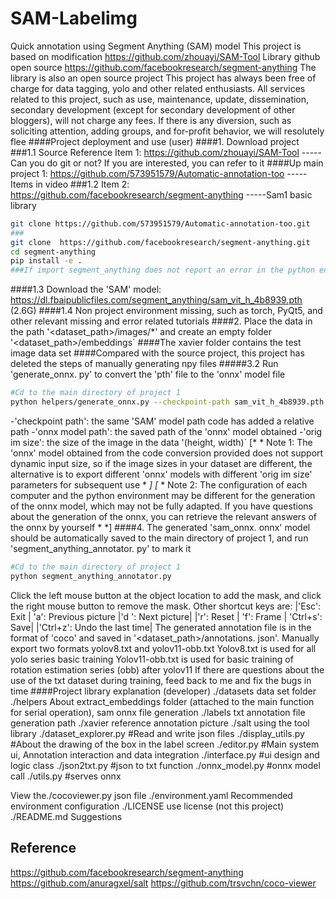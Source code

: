 # SAM-Labelimg
Quick annotation using Segment Anything (SAM) model
This project is based on modification https://github.com/zhouayi/SAM-Tool Library github open source
https://github.com/facebookresearch/segment-anything The library is also an open source project
This project has always been free of charge for data tagging, yolo and other related enthusiasts. All services related to this project, such as use, maintenance, update, dissemination, secondary development (except for secondary development of other bloggers), will not charge any fees. If there is any diversion, such as soliciting attention, adding groups, and for-profit behavior, we will resolutely flee
####Project deployment and use (user)
####1. Download project
###1.1 Source Reference Item 1: https://github.com/zhouayi/SAM-Tool -----Can you do git or not? If you are interested, you can refer to it
####Up main project 1: https://github.com/573951579/Automatic-annotation-too -----Items in video
###1.2 Item 2: https://github.com/facebookresearch/segment-anything -----Sam1 basic library
```bash  
git clone https://github.com/573951579/Automatic-annotation-too.git
###
git clone  https://github.com/facebookresearch/segment-anything.git
cd segment-anything
pip install -e .
###If import segment_anything does not report an error in the python environment, the installation succeeds
```
####1.3
Download the 'SAM' model: https://dl.fbaipublicfiles.com/segment_anything/sam_vit_h_4b8939.pth (2.6G)
####1.4
Non project environment missing, such as torch, PyQt5, and other relevant missing and error related tutorials
####2. Place the data in the path '<dataset_path>/images/*' and create an empty folder '<dataset_path>/embeddings`
####The xavier folder contains the test image data set
####Compared with the source project, this project has deleted the steps of manually generating npy files
#####3.2 Run 'generate_onnx. py' to convert the 'pth' file to the 'onnx' model file
```bash
#Cd to the main directory of project 1
python helpers/generate_onnx.py --checkpoint-path sam_vit_h_4b8939.pth --onnx-model-path ./sam_onnx.onnx --orig-im-size 1080 1920
```
-'checkpoint path': the same 'SAM' model path code has added a relative path
-'onnx model path': the saved path of the 'onnx' model obtained
-'orig im size': the size of the image in the data '(height, width)`
[* * Note 1: The 'onnx' model obtained from the code conversion provided does not support dynamic input size, so if the image sizes in your dataset are different, the alternative is to export different 'onnx' models with different 'orig im size' parameters for subsequent use * *]
[* * Note 2: The configuration of each computer and the python environment may be different for the generation of the onnx model, which may not be fully adapted. If you have questions about the generation of the onnx, you can retrieve the relevant answers of the onnx by yourself * *]
####4. The generated 'sam_onnx. onnx' model should be automatically saved to the main directory of project 1, and run 'segment_anything_annotator. py' to mark it
```bash
#Cd to the main directory of project 1
python segment_anything_annotator.py
```
Click the left mouse button at the object location to add the mask, and click the right mouse button to remove the mask.
Other shortcut keys are:
|'Esc': Exit | 'a': Previous picture |'d ': Next picture|
|'r': Reset | 'f': Frame | 'Ctrl+s': Save|
|'Ctrl+z': Undo the last time|
The generated annotation file is in the format of 'coco' and saved in '<dataset_path>/annotations. json'.
Manually export two formats yolov8.txt and yolov11-obb.txt
Yolov8.txt is used for all yolo series basic training
Yolov11-obb.txt is used for basic training of rotation estimation series (obb) after yolov11
If there are questions about the use of the txt dataset during training, feed back to me and fix the bugs in time
####Project library explanation (developer)
./datasets data set folder
./helpers About extract_embeddings folder (attached to the main function for serial operation), sam onnx file generation
./labels txt annotation file generation path
./xavier reference annotation picture
./salt using the tool library
    ./dataset_explorer.py #Read and write json files
    ./display_utils.py #About the drawing of the box in the label screen
    ./editor.py #Main system ui, Annotation interaction and data integration
    ./interface.py #ui design and logic class
    ./json2txt.py #json to txt function
    ./onnx_model.py #onnx model call
    ./utils.py #serves onnx

View the./cocoviewer.py json file
./environment.yaml Recommended environment configuration
./LICENSE use license (not this project)
./README.md Suggestions
## Reference
https://github.com/facebookresearch/segment-anything 
https://github.com/anuragxel/salt
https://github.com/trsvchn/coco-viewer
